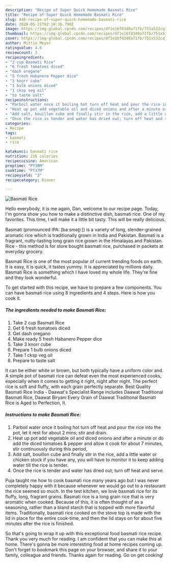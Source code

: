 ```yaml
---
description: "Recipe of Super Quick Homemade Basmati Rice"
title: "Recipe of Super Quick Homemade Basmati Rice"
slug: 446-recipe-of-super-quick-homemade-basmati-rice
date: 2020-05-21T02:10:16.790Z
image: https://img-global.cpcdn.com/recipes/df1e16f8340a71fb/751x532cq70/basmati-rice-recipe-main-photo.jpg
thumbnail: https://img-global.cpcdn.com/recipes/df1e16f8340a71fb/751x532cq70/basmati-rice-recipe-main-photo.jpg
cover: https://img-global.cpcdn.com/recipes/df1e16f8340a71fb/751x532cq70/basmati-rice-recipe-main-photo.jpg
author: Mittie Meyer
ratingvalue: 4.6
reviewcount: 3
recipeingredient:
- "2 cup Basmati Rice"
- "6 fresh tomatoes diced"
- "dash oregano"
- "5 fresh Habanero Pepper dice"
- "3 knorr cube"
- "1 bulb onions diced"
- "1 cksp veg oil"
- "to taste salt"
recipeinstructions:
- "Parboil water once it boiling hot turn off heat and pour the rice into the pot, let it rest for about 2 mins; stir and drain."
- "Heat up pot add vegetable oil and diced onions and after a minute or do add the diced tomatoes &amp; pepper and allow it cook for about 7 minutes, stir continuously during this period,"
- "Add salt, bouillon cube and finally stir in the rice, add a little water or chicken stock if you have any, you will have to monitor it to keep adding water till the rice is tender."
- "Once the rice is tender and water has dried out; turn off heat and serve."
categories:
- Recipe
tags:
- basmati
- rice

katakunci: basmati rice 
nutrition: 216 calories
recipecuisine: American
preptime: "PT30M"
cooktime: "PT37M"
recipeyield: "3"
recipecategory: Dinner

---
```



![Basmati Rice](https://img-global.cpcdn.com/recipes/df1e16f8340a71fb/751x532cq70/basmati-rice-recipe-main-photo.jpg)

Hello everybody, it is me again, Dan, welcome to our recipe page. Today, I'm gonna show you how to make a distinctive dish, basmati rice. One of my favorites. This time, I will make it a little bit tasty. This will be really delicious.

Basmati (pronounced IPA: [baːsmət̪iː]) is a variety of long, slender-grained aromatic rice which is traditionally grown in India and Pakistan. Basmati is a fragrant, nutty-tasting long grain rice grown in the Himalayas and Pakistan. Rice - this method is for store bought basmati rice, purchased in packets at everyday grocery.

Basmati Rice is one of the most popular of current trending foods on earth. It is easy, it is quick, it tastes yummy. It is appreciated by millions daily. Basmati Rice is something which I have loved my whole life. They're fine and they look wonderful.


To get started with this recipe, we have to prepare a few components. You can have basmati rice using 8 ingredients and 4 steps. Here is how you cook it.

<!--inarticleads1-->

##### The ingredients needed to make Basmati Rice:

1. Take 2 cup Basmati Rice
1. Get 6 fresh tomatoes diced
1. Get dash oregano
1. Make ready 5 fresh Habanero Pepper dice
1. Take 3 knorr cube
1. Prepare 1 bulb onions diced
1. Take 1 cksp veg oil
1. Prepare to taste salt


It can be either white or brown, but both typically have a uniform color and. A simple pot of basmati rice can defeat even the most experienced cooks, especially when it comes to getting it right, night after night. The perfect rice is soft and fluffy, with each grain perfectly separate. Best Quality Basmati Rice India - Daawat&#39;s Specialist Range includes Daawat Traditional Basmati Rice, Daawat Biryani Every Grain of Daawat Traditional Basmati Rice is Aged to Perfection, It. 

<!--inarticleads2-->

##### Instructions to make Basmati Rice:

1. Parboil water once it boiling hot turn off heat and pour the rice into the pot, let it rest for about 2 mins; stir and drain.
1. Heat up pot add vegetable oil and diced onions and after a minute or do add the diced tomatoes &amp; pepper and allow it cook for about 7 minutes, stir continuously during this period,
1. Add salt, bouillon cube and finally stir in the rice, add a little water or chicken stock if you have any, you will have to monitor it to keep adding water till the rice is tender.
1. Once the rice is tender and water has dried out; turn off heat and serve.


Puja taught me how to cook basmati rice many years ago but I was never completely happy with it because whenever we would go out to a restaurant the rice seemed so much. In the test kitchen, we love basmati rice for its fluffy, long, fragrant grains. Basmati rice is a long grain rice that is very aromatic when cooked. Because of this, it is often thought of as a seasoning, rather than a bland starch that is topped with more flavorful items. Traditionally, basmati rice cooked on the stove top is made with the lid in place for the entire cook-time, and then the lid stays on for about five minutes after the rice is finished. 

So that's going to wrap it up with this exceptional food basmati rice recipe. Thank you very much for reading. I am confident that you can make this at home. There's gonna be more interesting food at home recipes coming up. Don't forget to bookmark this page on your browser, and share it to your family, colleague and friends. Thanks again for reading. Go on get cooking!
